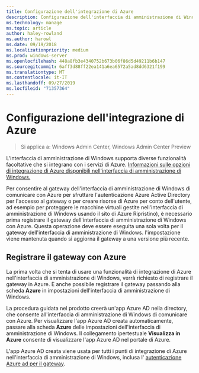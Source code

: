 ```yaml
---
title: Configurazione dell'integrazione di Azure
description: Configurazione dell'interfaccia di amministrazione di Windows per integrazione di Azure (Project Honolulu). Connessione del gateway dell'interfaccia di amministrazione di Windows ad Azure.
ms.technology: manage
ms.topic: article
author: haley-rowland
ms.author: harowl
ms.date: 09/19/2018
ms.localizationpriority: medium
ms.prod: windows-server
ms.openlocfilehash: 448a8fb3e4340752b673b06f86d5d49211b6b147
ms.sourcegitcommit: 6aff3d88ff22ea141a6ea6572a5ad8dd6321f199
ms.translationtype: MT
ms.contentlocale: it-IT
ms.lasthandoff: 09/27/2019
ms.locfileid: "71357364"
---
```

# <a name="configuring-azure-integration"></a>Configurazione dell'integrazione di Azure

>Si applica a: Windows Admin Center, Windows Admin Center Preview

L'interfaccia di amministrazione di Windows supporta diverse funzionalità facoltative che si integrano con i servizi di Azure. [Informazioni sulle opzioni di integrazione di Azure disponibili nell'interfaccia di amministrazione di Windows.](../plan/azure-integration-options.md)

Per consentire al gateway dell'interfaccia di amministrazione di Windows di comunicare con Azure per sfruttare l'autenticazione Azure Active Directory per l'accesso al gateway o per creare risorse di Azure per conto dell'utente, ad esempio per proteggere le macchine virtuali gestite nell'interfaccia di amministrazione di Windows usando il sito di Azure Ripristino), è necessario prima registrare il gateway dell'interfaccia di amministrazione di Windows con Azure. Questa operazione deve essere eseguita una sola volta per il gateway dell'interfaccia di amministrazione di Windows. l'impostazione viene mantenuta quando si aggiorna il gateway a una versione più recente.

## <a name="register-your-gateway-with-azure"></a>Registrare il gateway con Azure

La prima volta che si tenta di usare una funzionalità di integrazione di Azure nell'interfaccia di amministrazione di Windows, verrà richiesto di registrare il gateway in Azure. È anche possibile registrare il gateway passando alla scheda **Azure** in impostazioni dell'interfaccia di amministrazione di Windows.

La procedura guidata nel prodotto creerà un'app Azure AD nella directory, che consente all'interfaccia di amministrazione di Windows di comunicare con Azure. Per visualizzare l'app Azure AD creata automaticamente, passare alla scheda **Azure** delle impostazioni dell'interfaccia di amministrazione di Windows. Il collegamento ipertestuale **Visualizza in Azure** consente di visualizzare l'app Azure AD nel portale di Azure. 

L'app Azure AD creata viene usata per tutti i punti di integrazione di Azure nell'interfaccia di amministrazione di Windows, inclusa l' [autenticazione Azure ad per il gateway](../configure/user-access-control.md#azure-active-directory).